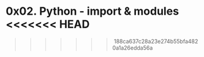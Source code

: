 0x02. Python - import & modules 
<<<<<<< HEAD 
======= 
  
>>>>>>> 188ca637c28a23e274b55bfa4820a1a26edda56a 

